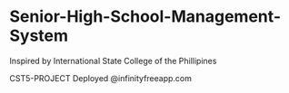 # Senior-High-School-Management-System
Inspired by International State College of the Phillipines



CST5-PROJECT Deployed @infinityfreeapp.com
